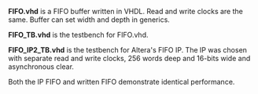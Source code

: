 
**FIFO.vhd** is a FIFO buffer written in VHDL. Read and write clocks are the same. Buffer can set width and depth in generics.

**FIFO_TB.vhd** is the testbench for FIFO.vhd.

**FIFO_IP2_TB.vhd** is the testbench for Altera's FIFO IP. The IP was chosen with separate read and write clocks, 256 words deep and 16-bits wide and asynchronous clear.

Both the IP FIFO and written FIFO demonstrate identical performance.
